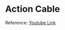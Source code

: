 # Action Cable

Reference: [Youtube Link](https://www.youtube.com/watch?time_continue=1213&v=n0WUjGkDFS0)